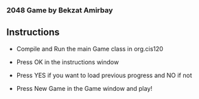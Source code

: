 ### 2048 Game by Bekzat Amirbay

##  Instructions

* Compile and Run the main Game class in org.cis120

* Press OK in the instructions window 

* Press YES if you want to load previous progress and NO if not 

* Press New Game in the Game window and play!


